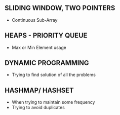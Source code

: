 ## SLIDING WINDOW, TWO POINTERS

- Continuous Sub-Array

## HEAPS - PRIORITY QUEUE

- Max or Min Element usage

## DYNAMIC PROGRAMMING

- Trying to find solution of all the problems

## HASHMAP/ HASHSET

- When trying to maintain some frequency
- Trying to avoid duplicates
